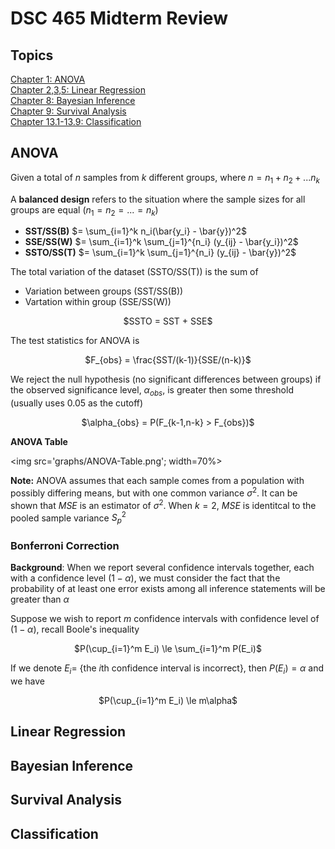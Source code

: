 # DSC 465 Midterm Review

## Topics

[Chapter 1: ANOVA](#anova)  
[Chapter 2,3,5: Linear Regression](#linear-regression)  
[Chapter 8: Bayesian Inference](#bayes)  
[Chapter 9: Survival Analysis](#survival)  
[Chapter 13.1-13.9: Classification](#classification)  

## <a name='anova'></a> ANOVA

Given a total of $n$ samples from $k$ different groups, where $n = n_1 + n_2 + ... n_k$

A **balanced design** refers to the situation where the sample sizes for all groups are equal ($n_1 = n_2 = ... = n_k$)

- **SST/SS(B)** $= \sum_{i=1}^k n_i(\bar{y_i} - \bar{y})^2$ 
- **SSE/SS(W)** $= \sum_{i=1}^k \sum_{j=1}^{n_i} (y_{ij} - \bar{y_i})^2$
- **SSTO/SS(T)** $= \sum_{i=1}^k \sum_{j=1}^{n_i} (y_{ij} - \bar{y})^2$

The total variation of the dataset (SSTO/SS(T)) is the sum of 

- Variation between groups (SST/SS(B))
- Vartation within group (SSE/SS(W))

<center>
$SSTO = SST + SSE$
</center>

The test statistics for ANOVA is

<center>
$F_{obs} = \frac{SST/(k-1)}{SSE/(n-k)}$
</center>

We reject the null hypothesis (no significant differences between groups) if the observed significance level, $\alpha_{obs}$, is greater then some threshold (usually uses $0.05$ as the cutoff)

<center>
$\alpha_{obs} = P(F_{k-1,n-k} > F_{obs})$
</center>

**ANOVA Table**

<img src='graphs/ANOVA-Table.png'; width=70%>

**Note:** ANOVA assumes that each sample comes from a population with possibly differing means, but with one common variance $\sigma^2$. It can be shown that $MSE$ is an estimator of $\sigma^2$. When $k=2$, $MSE$ is identitcal to the pooled sample variance $S_p^2$

### Bonferroni Correction

**Background**: When we report several confidence intervals together, each with a confidence level $(1-\alpha)$, we must consider the fact that the probability of at least one error exists among all inference statements will be greater than $\alpha$

Suppose we wish to report $m$ confidence intervals with confidence level of $(1-\alpha)$, recall Boole's inequality

<center>
$P(\cup_{i=1}^m E_i) \le \sum_{i=1}^m P(E_i)$
</center>

If we denote $E_i =$ $\{$the $i$th confidence interval is incorrect$\}$, then $P(E_i) = \alpha$ and we have

<center>
$P(\cup_{i=1}^m E_i) \le m\alpha$
</center>

## <a name='linear-regression'></a> Linear Regression

## <a name='bayes'></a> Bayesian Inference

## <a name='survival'></a> Survival Analysis

## <a name='classification'></a> Classification